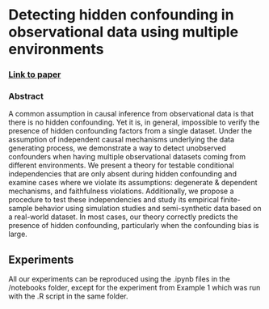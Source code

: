 # Detecting hidden confounding in observational data using multiple environments

### [Link to paper](https://arxiv.org/abs/2205.13935)

### Abstract
A common assumption in causal inference from observational data is that there is no hidden confounding. Yet it is, in general, impossible to verify the presence of hidden confounding factors from a single dataset. Under the assumption of independent causal mechanisms underlying the data generating process, we demonstrate a way to detect unobserved confounders when having multiple observational datasets coming from different environments. We present a theory for testable conditional independencies that are only absent during hidden confounding and examine cases where we violate its assumptions: degenerate & dependent mechanisms, and faithfulness violations. Additionally, we propose a procedure to test these independencies and study its empirical finite-sample behavior using simulation studies and semi-synthetic data based on a real-world dataset. In most cases, our theory correctly predicts the presence of hidden confounding, particularly when the confounding bias is large.

## Experiments

All our experiments can be reproduced using the .ipynb files in the /notebooks folder, except for the experiment from Example 1 which was run with the .R script in the same folder.

